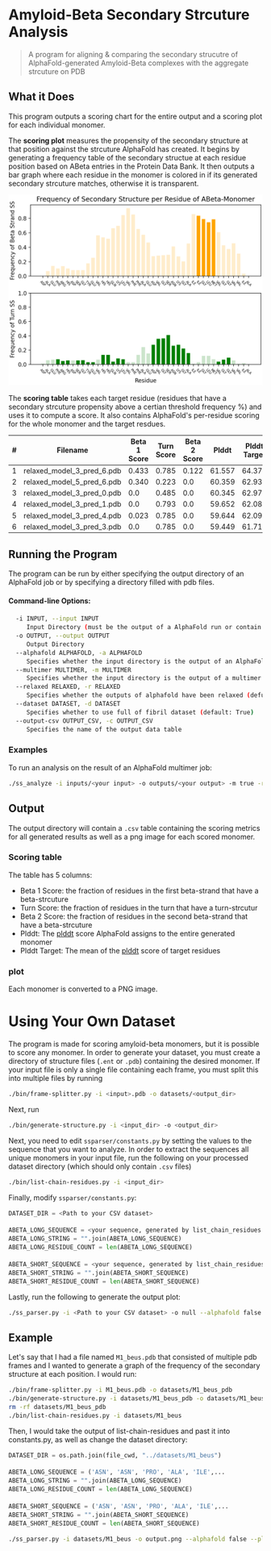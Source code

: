 # Amyloid-Beta Secondary Strcuture Analysis
> A program for aligning & comparing the secondary strucutre of AlphaFold-generated Amyloid-Beta complexes with the aggregate strcuture on PDB

## What it Does
This program outputs a scoring chart for the entire output and a scoring plot for each individual monomer.

The **scoring plot** measures the propensity of the secondary structure at that position against the strcuture AlphaFold has created. It begins by generating a frequency table of the secondary structue at each residue position based on ABeta entries in the Protein Data Bank. It then outputs a bar graph where each residue in the monomer is colored in if its generated secondary strcuture matches, otherwise it is transparent.

![figure](images/relaxed_model_1_multimer_v3_pred_0-chain-0.png)

The **scoring table** takes each target residue (residues that have a secondary strcuture propensity above a certian threshold frequency %) and uses it to compute a score. It also contains AlphaFold's per-residue scoring for the whole monomer and the target resdues.

\# |  Filename                    |  Beta 1 Score  |  Turn Score  |  Beta 2 Score  |  Plddt   |  Plddt Target
----|------------------------------|----------------|--------------|----------------|----------|--------------
1   |  relaxed_model_3_pred_6.pdb  |  0.433         |  0.785       |  0.122         |  61.557  |  64.378
2   |  relaxed_model_5_pred_6.pdb  |  0.340         |  0.223       |  0.0           |  60.359  |  62.939
3   |  relaxed_model_3_pred_0.pdb  |  0.0           |  0.485       |  0.0           |  60.345  |  62.979
4   |  relaxed_model_3_pred_1.pdb  |  0.0           |  0.793       |  0.0           |  59.652  |  62.082
5   |  relaxed_model_3_pred_4.pdb  |  0.023         |  0.785       |  0.0           |  59.644  |  62.092
6   |  relaxed_model_3_pred_3.pdb  |  0.0           |  0.785       |  0.0           |  59.449  |  61.714

## Running the Program
The program can be run by either specifying the output directory of an AlphaFold job or by specifying a directory filled with pdb files.

#### Command-line Options:
```bash
  -i INPUT, --input INPUT
     Input Directory (must be the output of a AlphaFold run or contain PDB files)
  -o OUTPUT, --output OUTPUT
     Output Directory
  --alphafold ALPHAFOLD, -a ALPHAFOLD
     Specifies whether the input directory is the output of an AlphaFold run, which affects if the .pkl metadata is loaded in by the program (default: True)
  --multimer MULTIMER, -m MULTIMER
     Specifies whether the input directory is the output of a multimer run (default: True)
  --relaxed RELAXED, -r RELAXED
     Specifies whether the outputs of alphafold have been relaxed (defualt: True)
  --dataset DATASET, -d DATASET
     Specifies whether to use full of fibril dataset (default: True)
  --output-csv OUTPUT_CSV, -c OUTPUT_CSV
     Specifies the name of the output data table
```

### Examples
To run an analysis on the result of an AlphaFold multimer job:
```bash
./ss_analyze -i inputs/<your input> -o outputs/<your output> -m true -r true
```

## Output
The output directory will contain a ```.csv``` table containing the scoring metrics for all generated results as well as a png image for each scored monomer.

### Scoring table
The table has 5 columns:
- Beta 1 Score: the fraction of residues in the first beta-strand that have a beta-strcuture
- Turn Score: the fraction of residues in the turn that have a turn-strcutur
- Beta 2 Score: the fraction of residues in the second beta-strand that have a beta-strcuture
- Plddt: The [plddt](https://www.ncbi.nlm.nih.gov/pmc/articles/PMC8783046/) score AlphaFold assigns to the entire generated monomer
- Plddt Target: The mean of the [plddt](https://www.ncbi.nlm.nih.gov/pmc/articles/PMC8783046/) score of target residues

### plot
Each monomer is converted to a PNG image.

# Using Your Own Dataset
The program is made for scoring amyloid-beta monomers, but it is possible to score any monomer. In order to generate your dataset, you must create a directory of structure files (``.ent`` or ``.pdb``) containing the desired monomer. If your input file is only a single file containing each frame, you must split this into multiple files by running 
```bash
./bin/frame-splitter.py -i <input>.pdb -o datasets/<output_dir>
```
Next, run
```bash
./bin/generate-structure.py -i <input_dir> -o <output_dir>
```
Next, you need to edit ``ssparser/constants.py`` by setting the values to the sequence that you want to analyze. In order to extract the sequences all unique monomers in your input file, run the following on your processed dataset directory (which should only contain ``.csv`` files)
```bash
./bin/list-chain-residues.py -i <input_dir>
```
Finally, modify ``ssparser/constants.py``:
```python
DATASET_DIR = <Path to your CSV dataset>

ABETA_LONG_SEQUENCE = <your sequence, generated by list_chain_residues.py>
ABETA_LONG_STRING = "".join(ABETA_LONG_SEQUENCE)
ABETA_LONG_RESIDUE_COUNT = len(ABETA_LONG_SEQUENCE)

ABETA_SHORT_SEQUENCE = <your sequence, generated by list_chain_residues.py>
ABETA_SHORT_STRING = "".join(ABETA_SHORT_SEQUENCE)
ABETA_SHORT_RESIDUE_COUNT = len(ABETA_SHORT_SEQUENCE)
```

Lastly, run the following to generate the output plot:
```bash
./ss_parser.py -i <Path to your CSV dataset> -o null --alphafold false --plot-freq true
```

## Example
Let's say that I had a file named ``M1_beus.pdb`` that consisted of multiple pdb frames and I wanted to generate a graph of the frequency of the secondary structure at each position. I would run:
```bash
./bin/frame-splitter.py -i M1_beus.pdb -o datasets/M1_beus_pdb
./bin/generate-structure.py -i datasets/M1_beus_pdb -o datasets/M1_beus
rm -rf datasets/M1_beus_pdb
./bin/list-chain-residues.py -i datasets/M1_beus
```
Then, I would take the output of list-chain-residues and past it into constants.py, as well as change the dataset directory:
```python
DATASET_DIR = os.path.join(file_cwd, "../datasets/M1_beus")

ABETA_LONG_SEQUENCE = ('ASN', 'ASN', 'PRO', 'ALA', 'ILE',...
ABETA_LONG_STRING = "".join(ABETA_LONG_SEQUENCE)
ABETA_LONG_RESIDUE_COUNT = len(ABETA_LONG_SEQUENCE)

ABETA_SHORT_SEQUENCE = ('ASN', 'ASN', 'PRO', 'ALA', 'ILE',...
ABETA_SHORT_STRING = "".join(ABETA_SHORT_SEQUENCE)
ABETA_SHORT_RESIDUE_COUNT = len(ABETA_SHORT_SEQUENCE)
```
```bash
./ss_parser.py -i datasets/M1_beus -o output.png --alphafold false --plot_freq true
```

